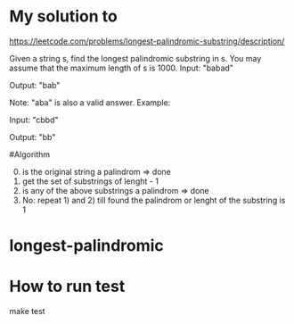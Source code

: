 # My solution to 
https://leetcode.com/problems/longest-palindromic-substring/description/

Given a string s, find the longest palindromic substring in s. You may assume that the maximum length of s is 1000.
Input: "babad"

Output: "bab"

Note: "aba" is also a valid answer.
Example:

Input: "cbbd"

Output: "bb"

#Algorithm

0) is the original string a palindrom => done
1) get the set of substrings of lenght - 1
2) is any of the above substrings a palindrom => done
3) No: repeat 1) and 2) till found the palindrom or lenght of the substring is 1 

# longest-palindromic

# How to run test
make test


